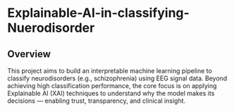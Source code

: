 # Explainable-AI-in-classifying-Nuerodisorder
## Overview
This project aims to build an interpretable machine learning pipeline to classify neurodisorders (e.g., schizophrenia) using EEG signal data. Beyond achieving high classification performance, the core focus is on applying Explainable AI (XAI) techniques to understand why the model makes its decisions — enabling trust, transparency, and clinical insight.
